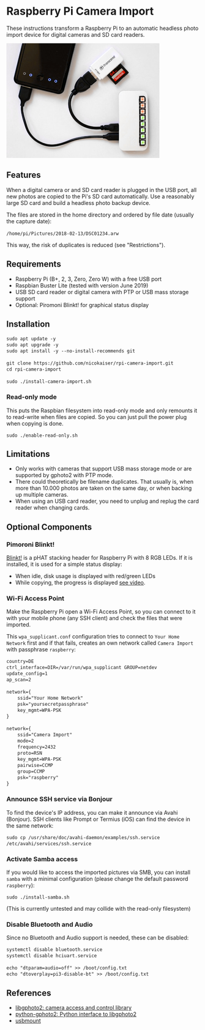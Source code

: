 # Raspberry Pi Camera Import

These instructions transform a Raspberry Pi to an automatic headless photo import device for digital cameras and SD card readers.

![Raspberry Pi Camera Import](preview.jpg)

## Features

When a digital camera or and SD card reader is plugged in the USB port, all new photos are copied to the Pi's SD card automatically. Use a reasonably large SD card and build a headless photo backup device.

The files are stored in the home directory and ordered by file date (usually the capture date):

`/home/pi/Pictures/2018-02-13/DSC01234.arw`

This way, the risk of duplicates is reduced (see "Restrictions").

## Requirements

- Raspberry Pi (B+, 2, 3, Zero, Zero W) with a free USB port
- Raspbian Buster Lite (tested with version June 2019)
- USB SD card reader or digital camera with PTP or USB mass storage support
- Optional: Piromoni Blinkt! for graphical status display

## Installation

```
sudo apt update -y
sudo apt upgrade -y
sudo apt install -y --no-install-recommends git

git clone https://github.com/nicokaiser/rpi-camera-import.git
cd rpi-camera-import

sudo ./install-camera-import.sh
```

### Read-only mode

This puts the Raspbian filesystem into read-only mode and only remounts it to read-write when files are copied. So you can just pull the power plug when copying is done.

```
sudo ./enable-read-only.sh
```

## Limitations

- Only works with cameras that support USB mass storage mode or are supported by gphoto2 with PTP mode.
- There could theoretically be filename duplicates. That usually is, when more than 10.000 photos are taken on the same day, or when backing up multiple cameras.
- When using an USB card reader, you need to unplug and replug the card reader when changing cards.

## Optional Components

### Pimoroni Blinkt!

[Blinkt!](https://github.com/pimoroni/blinkt) is a pHAT stacking header for Raspberry Pi with 8 RGB LEDs. If it is installed, it is used for a simple status display:

- When idle, disk usage is displayed with red/green LEDs
- While copying, the progress is displayed [see video](https://www.youtube.com/watch?v=rcr646JgzJ4).

### Wi-Fi Access Point

Make the Raspberry Pi open a Wi-Fi Access Point, so you can connect to it with your mobile phone (any SSH client) and check the files that were imported.

This `wpa_supplicant.conf` configuration tries to connect to `Your Home Network` first and if that fails, creates an own network called `Camera Import` with passphrase `raspberry`:

```
country=DE
ctrl_interface=DIR=/var/run/wpa_supplicant GROUP=netdev
update_config=1
ap_scan=2

network={
    ssid="Your Home Network"
    psk="yoursecretpassphrase"
    key_mgmt=WPA-PSK
}

network={
    ssid="Camera Import"
    mode=2
    frequency=2432
    proto=RSN
    key_mgmt=WPA-PSK
    pairwise=CCMP
    group=CCMP
    psk="raspberry"
}
```

### Announce SSH service via Bonjour

To find the device's IP address, you can make it announce via Avahi (Bonjour). SSH clients like Prompt or Termius (iOS) can find the device in the same network:

```
sudo cp /usr/share/doc/avahi-daemon/examples/ssh.service /etc/avahi/services/ssh.service
```

### Activate Samba access

If you would like to access the imported pictures via SMB, you can install `samba` with a minimal configuration (please change the default password `raspberry`):

```
sudo ./install-samba.sh
```

(This is currently untested and may collide with the read-only filesystem)

### Disable Bluetooth and Audio

Since no Bluetooth and Audio support is needed, these can be disabled:

```
systemctl disable bluetooth.service
systemctl disable hciuart.service

echo "dtparam=audio=off" >> /boot/config.txt
echo "dtoverplay=pi3-disable-bt" >> /boot/config.txt
```

## References

- [libgphoto2: camera access and control library](https://github.com/gphoto/libgphoto2)
- [python-gphoto2: Python interface to libgphoto2](https://github.com/jim-easterbrook/python-gphoto2)
- [usbmount](https://github.com/rbrito/usbmount)
